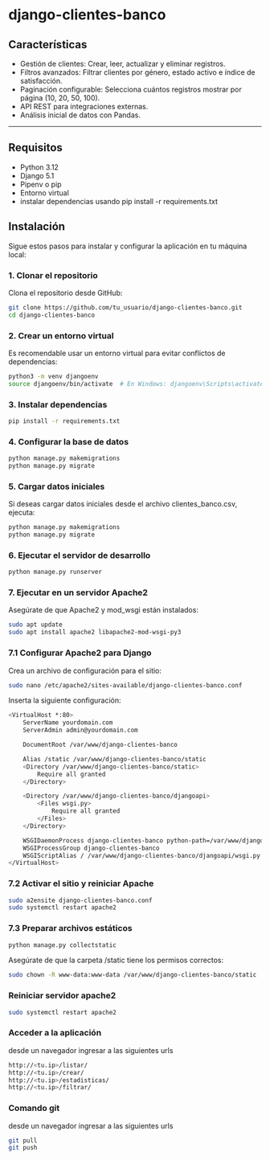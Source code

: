 # django-clientes-banco

## Características

- Gestión de clientes: Crear, leer, actualizar y eliminar registros.
- Filtros avanzados: Filtrar clientes por género, estado activo e índice de satisfacción.
- Paginación configurable: Selecciona cuántos registros mostrar por página (10, 20, 50, 100).
- API REST para integraciones externas.
- Análisis inicial de datos con Pandas.
  
---

## Requisitos
- Python 3.12
- Django 5.1
- Pipenv o pip
- Entorno virtual
- instalar dependencias usando pip install -r requirements.txt
## Instalación

Sigue estos pasos para instalar y configurar la aplicación en tu máquina local:

### 1. Clonar el repositorio
Clona el repositorio desde GitHub:
```bash
git clone https://github.com/tu_usuario/django-clientes-banco.git
cd django-clientes-banco
```
### 2. Crear un entorno virtual
Es recomendable usar un entorno virtual para evitar conflictos de dependencias:
```bash
python3 -m venv djangoenv
source djangoenv/bin/activate  # En Windows: djangoenv\Scripts\activate
```
### 3. Instalar dependencias
```bash
pip install -r requirements.txt
```
### 4. Configurar la base de datos
```bash
python manage.py makemigrations
python manage.py migrate
```
### 5. Cargar datos iniciales
Si deseas cargar datos iniciales desde el archivo clientes_banco.csv, ejecuta:
```bash
python manage.py makemigrations
python manage.py migrate
```
### 6. Ejecutar el servidor de desarrollo
```bash
python manage.py runserver
```
### 7. Ejecutar en un servidor Apache2
Asegúrate de que Apache2 y mod_wsgi están instalados:
```bash
sudo apt update
sudo apt install apache2 libapache2-mod-wsgi-py3
```
### 7.1 Configurar Apache2 para Django
Crea un archivo de configuración para el sitio:
```bash
sudo nano /etc/apache2/sites-available/django-clientes-banco.conf
```
Inserta la siguiente configuración:
```bash
<VirtualHost *:80>
    ServerName yourdomain.com
    ServerAdmin admin@yourdomain.com

    DocumentRoot /var/www/django-clientes-banco

    Alias /static /var/www/django-clientes-banco/static
    <Directory /var/www/django-clientes-banco/static>
        Require all granted
    </Directory>

    <Directory /var/www/django-clientes-banco/djangoapi>
        <Files wsgi.py>
            Require all granted
        </Files>
    </Directory>

    WSGIDaemonProcess django-clientes-banco python-path=/var/www/django-clientes-banco:/var/www/django-clientes-banco/djangoenv/lib/python3.12/site-packages
    WSGIProcessGroup django-clientes-banco
    WSGIScriptAlias / /var/www/django-clientes-banco/djangoapi/wsgi.py
</VirtualHost>
```
### 7.2 Activar el sitio y reiniciar Apache
```bash
sudo a2ensite django-clientes-banco.conf
sudo systemctl restart apache2
```
### 7.3 Preparar archivos estáticos
```bash
python manage.py collectstatic
```
Asegúrate de que la carpeta /static tiene los permisos correctos:
```bash
sudo chown -R www-data:www-data /var/www/django-clientes-banco/static
```

### Reiniciar servidor apache2
```bash
sudo systemctl restart apache2
```
### Acceder a la aplicación
desde un navegador ingresar a las siguientes urls
```bash
http://<tu.ip>/listar/
http://<tu.ip>/crear/
http://<tu.ip>/estadisticas/
http://<tu.ip>/filtrar/
```

### Comando git
desde un navegador ingresar a las siguientes urls
```bash
git pull
git push
```
